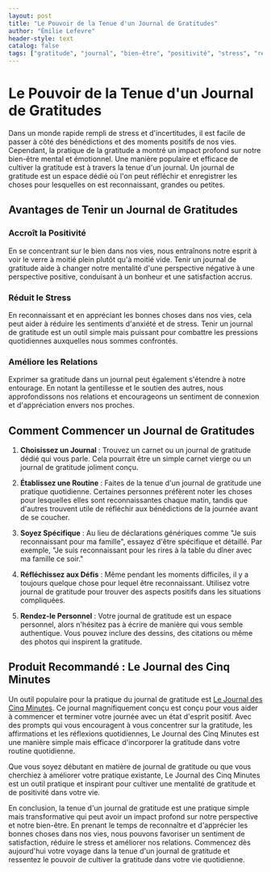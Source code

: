 ```yaml
---
layout: post
title: "Le Pouvoir de la Tenue d'un Journal de Gratitudes"
author: "Émilie Lefevre"
header-style: text
catalog: false
tags: ["gratitude", "journal", "bien-être", "positivité", "stress", "relations", "routine"]
---
```


# Le Pouvoir de la Tenue d'un Journal de Gratitudes

Dans un monde rapide rempli de stress et d'incertitudes, il est facile de passer à côté des bénédictions et des moments positifs de nos vies. Cependant, la pratique de la gratitude a montré un impact profond sur notre bien-être mental et émotionnel. Une manière populaire et efficace de cultiver la gratitude est à travers la tenue d'un journal. Un journal de gratitude est un espace dédié où l'on peut réfléchir et enregistrer les choses pour lesquelles on est reconnaissant, grandes ou petites.

## Avantages de Tenir un Journal de Gratitudes

### Accroît la Positivité
En se concentrant sur le bien dans nos vies, nous entraînons notre esprit à voir le verre à moitié plein plutôt qu'à moitié vide. Tenir un journal de gratitude aide à changer notre mentalité d'une perspective négative à une perspective positive, conduisant à un bonheur et une satisfaction accrus.

### Réduit le Stress
En reconnaissant et en appréciant les bonnes choses dans nos vies, cela peut aider à réduire les sentiments d'anxiété et de stress. Tenir un journal de gratitude est un outil simple mais puissant pour combattre les pressions quotidiennes auxquelles nous sommes confrontés.

### Améliore les Relations
Exprimer sa gratitude dans un journal peut également s'étendre à notre entourage. En notant la gentillesse et le soutien des autres, nous approfondissons nos relations et encourageons un sentiment de connexion et d'appréciation envers nos proches.

## Comment Commencer un Journal de Gratitudes

1. **Choisissez un Journal** : Trouvez un carnet ou un journal de gratitude dédié qui vous parle. Cela pourrait être un simple carnet vierge ou un journal de gratitude joliment conçu.

2. **Établissez une Routine** : Faites de la tenue d'un journal de gratitude une pratique quotidienne. Certaines personnes préfèrent noter les choses pour lesquelles elles sont reconnaissantes chaque matin, tandis que d'autres trouvent utile de réfléchir aux bénédictions de la journée avant de se coucher.

3. **Soyez Spécifique** : Au lieu de déclarations génériques comme "Je suis reconnaissant pour ma famille", essayez d'être spécifique et détaillé. Par exemple, "Je suis reconnaissant pour les rires à la table du dîner avec ma famille ce soir."

4. **Réfléchissez aux Défis** : Même pendant les moments difficiles, il y a toujours quelque chose pour lequel être reconnaissant. Utilisez votre journal de gratitude pour trouver des aspects positifs dans les situations compliquées.

5. **Rendez-le Personnel** : Votre journal de gratitude est un espace personnel, alors n'hésitez pas à écrire de manière qui vous semble authentique. Vous pouvez inclure des dessins, des citations ou même des photos qui inspirent la gratitude.

## Produit Recommandé : Le Journal des Cinq Minutes

Un outil populaire pour la pratique du journal de gratitude est [Le Journal des Cinq Minutes](https://www.intelligentchange.com/products/the-five-minute-journal). Ce journal magnifiquement conçu est conçu pour vous aider à commencer et terminer votre journée avec un état d'esprit positif. Avec des prompts qui vous encouragent à vous concentrer sur la gratitude, les affirmations et les réflexions quotidiennes, Le Journal des Cinq Minutes est une manière simple mais efficace d'incorporer la gratitude dans votre routine quotidienne.

Que vous soyez débutant en matière de journal de gratitude ou que vous cherchiez à améliorer votre pratique existante, Le Journal des Cinq Minutes est un outil pratique et inspirant pour cultiver une mentalité de gratitude et de positivité dans votre vie.

En conclusion, la tenue d'un journal de gratitude est une pratique simple mais transformative qui peut avoir un impact profond sur notre perspective et notre bien-être. En prenant le temps de reconnaître et d'apprécier les bonnes choses dans nos vies, nous pouvons favoriser un sentiment de satisfaction, réduire le stress et améliorer nos relations. Commencez dès aujourd'hui votre voyage dans la tenue d'un journal de gratitude et ressentez le pouvoir de cultiver la gratitude dans votre vie quotidienne.